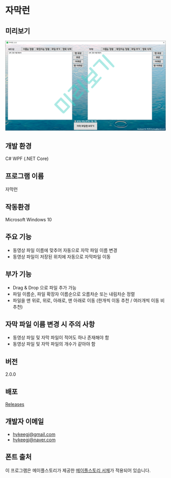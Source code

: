 자막런
=====

미리보기
-------
![Alt text](/Preview.png)

개발 환경
---------
C# WPF (.NET Core)

프로그램 이름
------------
자막런

작동환경
-------
Microsoft Windows 10

주요 기능
----------
* 동영상 파일 이름에 맞추어 자동으로 자막 파일 이름 변경
* 동영상 파일이 저장된 위치에 자동으로 자막파일 이동

부가 기능
--------
* Drag & Drop 으로 파일 추가 가능
* 파일 이름순, 파일 확장자 이름순으로 오름차순 또는 내림차순 정렬
* 파일을 맨 위로, 위로, 아래로, 맨 아래로 이동 (한개씩 이동 추천 / 여러개씩 이동 비추천)

자막 파일 이름 변경 시 주의 사항
--------------------------------
* 동영상 파일 및 자막 파일이 적어도 하나 존재해야 함
* 동영상 파일 및 자막 파일의 개수가 같아야 함

버전
----
2.0.0

배포
----
[Releases](https://github.com/hykeegj/SubtitleRun/releases)

개발자 이메일
-------------
* <hykeegj@gmail.com>
* <hykeegj@naver.com>

폰트 출처
---------
이 프로그램은 메이플스토리가 제공한 [메이플스토리 서체](https://maplestory.nexon.com/Media/Font)가 적용되어 있습니다.
